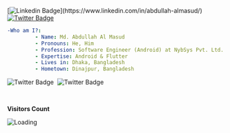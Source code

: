 [![Linkedin Badge](https://img.shields.io/badge/-abdullahalmasud-blue?style=social&logo=Linkedin&logoColor=blue&link=[[https://www.linkedin.com/in/abdullah-almasud/](https://www.linkedin.com/in/abdullah-almasud/)](https://www.linkedin.com/in/abdullah-almasud/))](https://www.linkedin.com/in/abdullah-almasud/) 
[![Twitter Badge](http://img.shields.io/badge/-@almasud_arm-1ca0f1?style=social&logo=twitter&logoColor=blue&link=https://twitter.com/almasud_arm)](https://twitter.com/almasud_arm)

```yaml
-Who am I?:
         - Name: Md. Abdullah Al Masud
         - Pronouns: He, Him
         - Profession: Software Engineer (Android) at NybSys Pvt. Ltd. 
         - Expertise: Android & Flutter
         - Lives in: Dhaka, Bangladesh
         - Hometown: Dinajpur, Bangladesh

```

![Twitter Badge](https://github-readme-stats.vercel.app/api?username=almasud&count_private=true&show_icons=true&locale=en&theme=vue-dark&background=000000)
&nbsp;![Twitter Badge](http://github-readme-streak-stats.herokuapp.com?user=almasud&theme=vue-dark)

<br />

**Visitors Count**

<img align="left" src = "https://profile-counter.glitch.me/almasud/count.svg" alt ="Loading">
